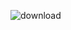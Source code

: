 ![download](https://user-images.githubusercontent.com/101372401/188334529-6dbad58d-f0ea-4e5d-beaf-af10e47a64ce.png)
